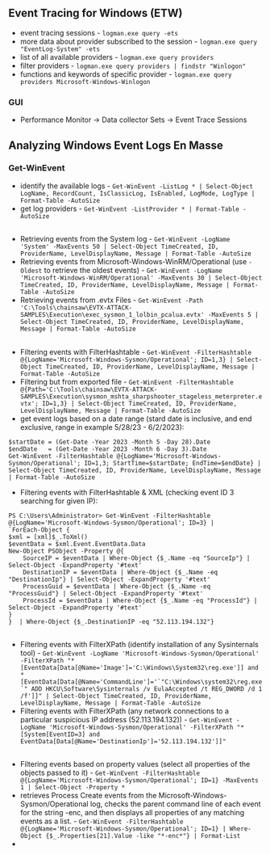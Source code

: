 ## Event Tracing for Windows (ETW)
- event tracing sessions - `logman.exe query -ets`
- more data about provider subscribed to the session - `logman.exe query "EventLog-System" -ets`
- list of all available providers - `logman.exe query providers`
- filter providers - `logman.exe query providers | findstr "Winlogon"`
- functions and keywords of specific provider - `logman.exe query providers Microsoft-Windows-Winlogon`
### GUI
- Performance Monitor -> Data collector Sets -> Event Trace Sessions

## Analyzing Windows Event Logs En Masse
### Get-WinEvent
- identify the available logs - `Get-WinEvent -ListLog * | Select-Object LogName, RecordCount, IsClassicLog, IsEnabled, LogMode, LogType | Format-Table -AutoSize`
- get log providers - `Get-WinEvent -ListProvider * | Format-Table -AutoSize`
##

- Retrieving events from the System log - `Get-WinEvent -LogName 'System' -MaxEvents 50 | Select-Object TimeCreated, ID, ProviderName, LevelDisplayName, Message | Format-Table -AutoSize`
- Retrieving events from Microsoft-Windows-WinRM/Operational (use `-Oldest` to retrieve the oldest events) - `Get-WinEvent -LogName 'Microsoft-Windows-WinRM/Operational' -MaxEvents 30 | Select-Object TimeCreated, ID, ProviderName, LevelDisplayName, Message | Format-Table -AutoSize`
- Retrieving events from .evtx Files - `Get-WinEvent -Path 'C:\Tools\chainsaw\EVTX-ATTACK-SAMPLES\Execution\exec_sysmon_1_lolbin_pcalua.evtx' -MaxEvents 5 | Select-Object TimeCreated, ID, ProviderName, LevelDisplayName, Message | Format-Table -AutoSize`
##

- Filtering events with FilterHashtable - `Get-WinEvent -FilterHashtable @{LogName='Microsoft-Windows-Sysmon/Operational'; ID=1,3} | Select-Object TimeCreated, ID, ProviderName, LevelDisplayName, Message | Format-Table -AutoSize`
- Filtering but from exported file - `Get-WinEvent -FilterHashtable @{Path='C:\Tools\chainsaw\EVTX-ATTACK-SAMPLES\Execution\sysmon_mshta_sharpshooter_stageless_meterpreter.evtx'; ID=1,3} | Select-Object TimeCreated, ID, ProviderName, LevelDisplayName, Message | Format-Table -AutoSize`
- get event logs based on a date range (stard date is inclusive, and end exclusive, range in example 5/28/23 - 6/2/2023):
```
$startDate = (Get-Date -Year 2023 -Month 5 -Day 28).Date
$endDate   = (Get-Date -Year 2023 -Month 6 -Day 3).Date
Get-WinEvent -FilterHashtable @{LogName='Microsoft-Windows-Sysmon/Operational'; ID=1,3; StartTime=$startDate; EndTime=$endDate} | Select-Object TimeCreated, ID, ProviderName, LevelDisplayName, Message | Format-Table -AutoSize
```

- Filtering events with FilterHashtable & XML (checking event ID 3 searching for given IP):
```
PS C:\Users\Administrator> Get-WinEvent -FilterHashtable @{LogName='Microsoft-Windows-Sysmon/Operational'; ID=3} |
`ForEach-Object {
$xml = [xml]$_.ToXml()
$eventData = $xml.Event.EventData.Data
New-Object PSObject -Property @{
    SourceIP = $eventData | Where-Object {$_.Name -eq "SourceIp"} | Select-Object -ExpandProperty '#text'
    DestinationIP = $eventData | Where-Object {$_.Name -eq "DestinationIp"} | Select-Object -ExpandProperty '#text'
    ProcessGuid = $eventData | Where-Object {$_.Name -eq "ProcessGuid"} | Select-Object -ExpandProperty '#text'
    ProcessId = $eventData | Where-Object {$_.Name -eq "ProcessId"} | Select-Object -ExpandProperty '#text'
}
}  | Where-Object {$_.DestinationIP -eq "52.113.194.132"}
```
##

- Filtering events with FilterXPath (identify installation of any Sysinternals tool) - ```Get-WinEvent -LogName 'Microsoft-Windows-Sysmon/Operational' -FilterXPath "*[EventData[Data[@Name='Image']='C:\Windows\System32\reg.exe']] and *[EventData[Data[@Name='CommandLine']='`"C:\Windows\system32\reg.exe`" ADD HKCU\Software\Sysinternals /v EulaAccepted /t REG_DWORD /d 1 /f']]" | Select-Object TimeCreated, ID, ProviderName, LevelDisplayName, Message | Format-Table -AutoSize```
- Filtering events with FilterXPath (any network connections to a particular suspicious IP address (52.113.194.132)) - `Get-WinEvent -LogName 'Microsoft-Windows-Sysmon/Operational' -FilterXPath "*[System[EventID=3] and EventData[Data[@Name='DestinationIp']='52.113.194.132']]"`
##

- Filtering events based on property values (select all properties of the objects passed to it) - `Get-WinEvent -FilterHashtable @{LogName='Microsoft-Windows-Sysmon/Operational'; ID=1} -MaxEvents 1 | Select-Object -Property *`
- retrieves Process Create events from the Microsoft-Windows-Sysmon/Operational log, checks the parent command line of each event for the string -enc, and then displays all properties of any matching events as a list. - `Get-WinEvent -FilterHashtable @{LogName='Microsoft-Windows-Sysmon/Operational'; ID=1} | Where-Object {$_.Properties[21].Value -like "*-enc*"} | Format-List`
- 
